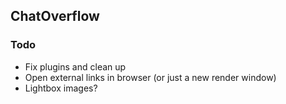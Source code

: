 ## ChatOverflow

### Todo
* Fix plugins and clean up
* Open external links in browser (or just a new render window)
* Lightbox images?